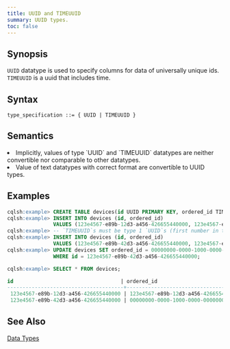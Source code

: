 ```yaml
---
title: UUID and TIMEUUID
summary: UUID types.
toc: false
---
```

<style>
table {
  float: left;
}
#psyn {
  text-indent: 50px;
}
#ptodo {
  color: red
}
</style>

## Synopsis
`UUID` datatype is used to specify columns for data of universally unique ids. `TIMEUUID` is a uuid that includes time.

## Syntax
```
type_specification ::= { UUID | TIMEUUID }
```

## Semantics
<li>Implicitly, values of type `UUID` and `TIMEUUID` datatypes are neither convertible nor comparable to other datatypes.</li>
<li>Value of text datatypes with correct format are convertible to UUID types.</li>

## Examples
``` sql
cqlsh:example> CREATE TABLE devices(id UUID PRIMARY KEY, ordered_id TIMEUUID);
cqlsh:example> INSERT INTO devices (id, ordered_id) 
               VALUES (123e4567-e89b-12d3-a456-426655440000, 123e4567-e89b-12d3-a456-426655440000);
cqlsh:example> -- `TIMEUUID`s must be type 1 `UUID`s (first number in third component).
cqlsh:example> INSERT INTO devices (id, ordered_id) 
               VALUES (123e4567-e89b-42d3-a456-426655440000, 123e4567-e89b-12d3-a456-426655440000);
cqlsh:example> UPDATE devices SET ordered_id = 00000000-0000-1000-0000-000000000000
               WHERE id = 123e4567-e89b-42d3-a456-426655440000; 

cqlsh:example> SELECT * FROM devices;

id                                   | ordered_id
--------------------------------------+--------------------------------------
 123e4567-e89b-12d3-a456-426655440000 | 123e4567-e89b-12d3-a456-426655440000
 123e4567-e89b-42d3-a456-426655440000 | 00000000-0000-1000-0000-000000000000
```

## See Also

[Data Types](..#datatypes)
